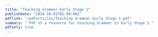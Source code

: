 ```yaml
---
title: "Teaching Grammar Early Stage 1"    
publishdate: "2020-10-01T02:00:00Z"
pdflink: "/pdfarticles/Teaching Grammar Early Stage 1.pdf"
summary: " Pdf of a resource for teaching Grammar to Early Stage 1 "
pdfonly: true
---
```

